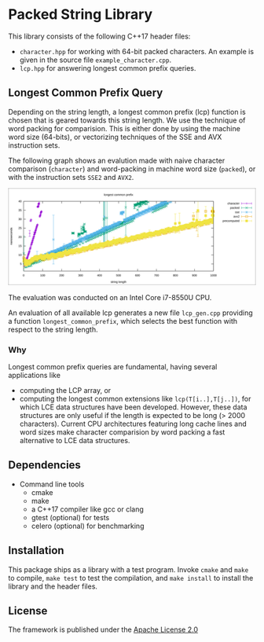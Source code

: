Packed String Library
=====================

This library consists of the following C++17 header files:

- `character.hpp` for working with 64-bit packed characters. An example is given in the source file `example_character.cpp`.
- `lcp.hpp` for answering longest common prefix queries.

## Longest Common Prefix Query

Depending on the string length, a longest common prefix (lcp) function is chosen that is geared towards
this string length. 
We use the technique of word packing for comparision.
This is either done by using the machine word size (64-bits), or vectorizing techniques of the SSE and AVX instruction sets.

The following graph shows an evalution made with naive character comparison (`character`) and word-packing in machine word size (`packed`),
or with the instruction sets `SSE2` and `AVX2`.

![](images/lcp.svg)

The evaluation was conducted on an Intel Core i7-8550U CPU.

An evaluation of all available lcp generates a new file `lcp_gen.cpp` providing a function `longest_common_prefix`, which
selects the best function with respect to the string length.

### Why

Longest common prefix queries are fundamental, having several applications like

- computing the LCP array, or
- computing the longest common extensions like `lcp(T[i..],T[j..])`, for which LCE data structures have been developed. 
  However, these data structures are only useful if the length is expected to be long (> 2000 characters). 
  Current CPU architectures featuring long cache lines and word sizes make character comparision by word packing a fast alternative to LCE data structures.


## Dependencies

- Command line tools
  - cmake
  - make
  - a C++17 compiler like gcc or clang 
  - gtest (optional) for tests
  - celero (optional) for benchmarking

## Installation

This package ships as a library with a test program.
Invoke `cmake` and `make` to compile, `make test` to test the compilation, and `make install` to install the library and the header files.


## License

The framework is published under the
[Apache License 2.0](https://www.apache.org/licenses/LICENSE-2.0)

